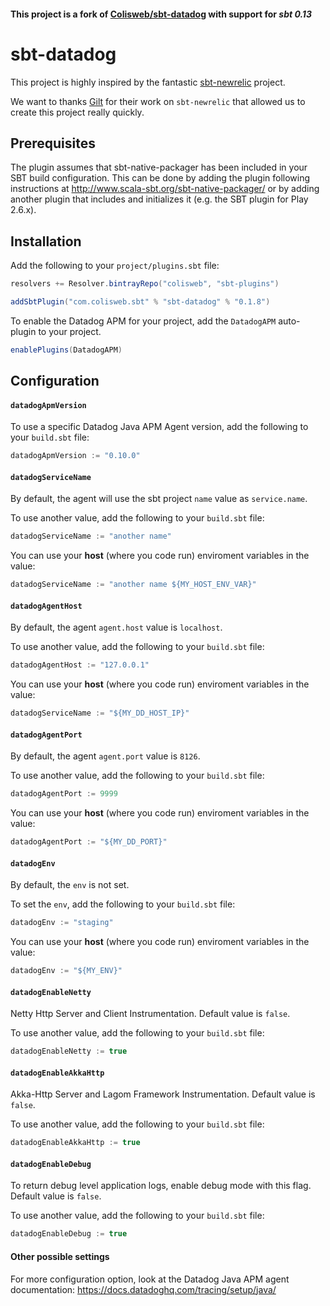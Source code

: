 #### This project is a fork of [Colisweb/sbt-datadog](https://github.com/Colisweb/sbt-datadog) with support for *sbt 0.13*

# sbt-datadog

This project is highly inspired by the fantastic [sbt-newrelic](https://github.com/gilt/sbt-newrelic) project.

We want to thanks [Gilt](http://tech.gilt.com) for their work on `sbt-newrelic` that allowed us to create this project really quickly.

Prerequisites
-------------

The plugin assumes that sbt-native-packager has been included in your SBT build configuration.
This can be done by adding the plugin following instructions at http://www.scala-sbt.org/sbt-native-packager/ or by adding
another plugin that includes and initializes it (e.g. the SBT plugin for Play 2.6.x).


Installation
------------

Add the following to your `project/plugins.sbt` file:

```scala
resolvers += Resolver.bintrayRepo("colisweb", "sbt-plugins")

addSbtPlugin("com.colisweb.sbt" % "sbt-datadog" % "0.1.8")
```

To enable the Datadog APM for your project, add the `DatadogAPM` auto-plugin to your project.

```scala
enablePlugins(DatadogAPM)
```

Configuration
-------------

#### `datadogApmVersion`

To use a specific Datadog Java APM Agent version, add the following to your `build.sbt` file:

```scala
datadogApmVersion := "0.10.0"
```

#### `datadogServiceName`

By default, the agent will use the sbt project `name` value as `service.name`. 

To use another value, add the following to your `build.sbt` file:

```scala
datadogServiceName := "another name"
```

You can use your **host** (where you code run) enviroment variables in the value:  

```scala
datadogServiceName := "another name ${MY_HOST_ENV_VAR}"
```

#### `datadogAgentHost`

By default, the agent `agent.host` value is `localhost`.

To use another value, add the following to your `build.sbt` file:

```scala
datadogAgentHost := "127.0.0.1"
```

You can use your **host** (where you code run) enviroment variables in the value:  

```scala
datadogServiceName := "${MY_DD_HOST_IP}"
```

#### `datadogAgentPort`

By default, the agent `agent.port` value is `8126`.

To use another value, add the following to your `build.sbt` file:

```scala
datadogAgentPort := 9999
```

You can use your **host** (where you code run) enviroment variables in the value:  

```scala
datadogAgentPort := "${MY_DD_PORT}"
```

#### `datadogEnv`

By default, the `env` is not set.

To set the `env`, add the following to your `build.sbt` file:

```scala
datadogEnv := "staging"
```

You can use your **host** (where you code run) enviroment variables in the value:  

```scala
datadogEnv := "${MY_ENV}"
```

#### `datadogEnableNetty`

Netty Http Server and Client Instrumentation. Default value is `false`.

To use another value, add the following to your `build.sbt` file:

```scala
datadogEnableNetty := true
```

#### `datadogEnableAkkaHttp`

Akka-Http Server and Lagom Framework Instrumentation. Default value is `false`.

To use another value, add the following to your `build.sbt` file:

```scala
datadogEnableAkkaHttp := true
```

#### `datadogEnableDebug`

To return debug level application logs, enable debug mode with this flag. Default value is `false`.

To use another value, add the following to your `build.sbt` file:

```scala
datadogEnableDebug := true
```


#### Other possible settings

For more configuration option, look at the Datadog Java APM agent documentation: https://docs.datadoghq.com/tracing/setup/java/